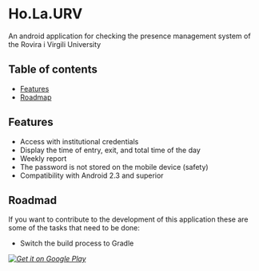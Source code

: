 # Ho.La.URV

An android application for checking the presence management system of the Rovira i Virgili University  

## Table of contents
- [Features](#Features)
- [Roadmap](#Roadmap)


## Features

* Access with institutional credentials
* Display the time of entry, exit, and total time of the day
* Weekly report
* The password is not stored on the mobile device (safety)
* Compatibility with Android 2.3 and superior

## Roadmad

If you want to contribute to the development of this application these are some of the tasks that need to be done:

* Switch the build process to Gradle

*[![Get it on Google Play](https://developer.android.com/images/brand/en_generic_rgb_wo_45.png)](https://play.google.com/store/apps/details?id=eu.robertboloc.holaurv)*
